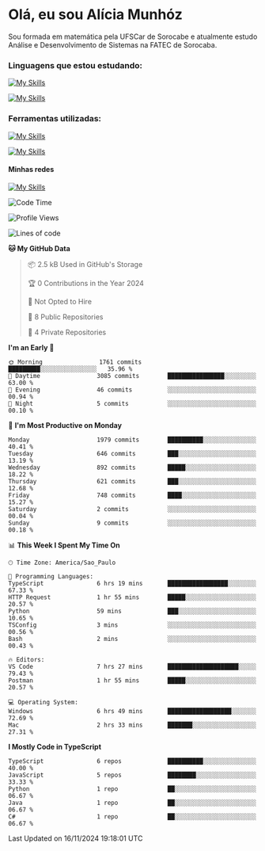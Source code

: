 # Olá, eu sou Alícia Munhóz

<p>Sou formada em matemática pela UFSCar de Sorocabe e atualmente estudo Análise e Desenvolvimento de Sistemas na FATEC de Sorocaba.</p>

### Linguagens que estou estudando:

[![My Skills](https://skillicons.dev/icons?i=js,ts,html,css)](https://skillicons.dev)


[![My Skills](https://skillicons.dev/icons?i=nodejs,java,py,latex)](https://skillicons.dev)

### Ferramentas utilizadas:

[![My Skills](https://skillicons.dev/icons?i=vscode,discord,figma,git)](https://skillicons.dev)

[![My Skills](https://skillicons.dev/icons?i=github,gmail,mongodb,sublime)](https://skillicons.dev)

#### Minhas redes
[![My Skills](https://skillicons.dev/icons?i=linkedin)](https://www.linkedin.com/in/aliciamunhozfrancodecamargo/)

<!--START_SECTION:waka-->
![Code Time](http://img.shields.io/badge/Code%20Time-164%20hrs%201%20min-blue)

![Profile Views](http://img.shields.io/badge/Profile%20Views-0-blue)

![Lines of code](https://img.shields.io/badge/From%20Hello%20World%20I%27ve%20Written-6.6%20million%20lines%20of%20code-blue)

**🐱 My GitHub Data** 

> 📦 2.5 kB Used in GitHub's Storage 
 > 
> 🏆 0 Contributions in the Year 2024
 > 
> 🚫 Not Opted to Hire
 > 
> 📜 8 Public Repositories 
 > 
> 🔑 4 Private Repositories 
 > 
**I'm an Early 🐤** 

```text
🌞 Morning                1761 commits        █████████░░░░░░░░░░░░░░░░   35.96 % 
🌆 Daytime                3085 commits        ████████████████░░░░░░░░░   63.00 % 
🌃 Evening                46 commits          ░░░░░░░░░░░░░░░░░░░░░░░░░   00.94 % 
🌙 Night                  5 commits           ░░░░░░░░░░░░░░░░░░░░░░░░░   00.10 % 
```
📅 **I'm Most Productive on Monday** 

```text
Monday                   1979 commits        ██████████░░░░░░░░░░░░░░░   40.41 % 
Tuesday                  646 commits         ███░░░░░░░░░░░░░░░░░░░░░░   13.19 % 
Wednesday                892 commits         █████░░░░░░░░░░░░░░░░░░░░   18.22 % 
Thursday                 621 commits         ███░░░░░░░░░░░░░░░░░░░░░░   12.68 % 
Friday                   748 commits         ████░░░░░░░░░░░░░░░░░░░░░   15.27 % 
Saturday                 2 commits           ░░░░░░░░░░░░░░░░░░░░░░░░░   00.04 % 
Sunday                   9 commits           ░░░░░░░░░░░░░░░░░░░░░░░░░   00.18 % 
```


📊 **This Week I Spent My Time On** 

```text
🕑︎ Time Zone: America/Sao_Paulo

💬 Programming Languages: 
TypeScript               6 hrs 19 mins       █████████████████░░░░░░░░   67.33 % 
HTTP Request             1 hr 55 mins        █████░░░░░░░░░░░░░░░░░░░░   20.57 % 
Python                   59 mins             ███░░░░░░░░░░░░░░░░░░░░░░   10.65 % 
TSConfig                 3 mins              ░░░░░░░░░░░░░░░░░░░░░░░░░   00.56 % 
Bash                     2 mins              ░░░░░░░░░░░░░░░░░░░░░░░░░   00.43 % 

🔥 Editors: 
VS Code                  7 hrs 27 mins       ████████████████████░░░░░   79.43 % 
Postman                  1 hr 55 mins        █████░░░░░░░░░░░░░░░░░░░░   20.57 % 

💻 Operating System: 
Windows                  6 hrs 49 mins       ██████████████████░░░░░░░   72.69 % 
Mac                      2 hrs 33 mins       ███████░░░░░░░░░░░░░░░░░░   27.31 % 
```

**I Mostly Code in TypeScript** 

```text
TypeScript               6 repos             ██████████░░░░░░░░░░░░░░░   40.00 % 
JavaScript               5 repos             ████████░░░░░░░░░░░░░░░░░   33.33 % 
Python                   1 repo              ██░░░░░░░░░░░░░░░░░░░░░░░   06.67 % 
Java                     1 repo              ██░░░░░░░░░░░░░░░░░░░░░░░   06.67 % 
C#                       1 repo              ██░░░░░░░░░░░░░░░░░░░░░░░   06.67 % 
```




 Last Updated on 16/11/2024 19:18:01 UTC
<!--END_SECTION:waka-->
